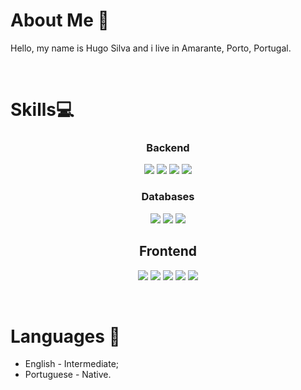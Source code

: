 
# About Me 👀
Hello, my name is Hugo Silva and i live in Amarante, Porto, Portugal.

<br>

# Skills💻


<p>
<div align="center">
  <h3 align="center">
    Backend
  </h3>
 <img src="https://img.shields.io/badge/Spring-6DB33F?style=for-the-badge&logo=spring&logoColor=white">
  <img src="https://img.shields.io/badge/Node.js-43853D?style=for-the-badge&logo=node.js&logoColor=white">
  <img src="https://img.shields.io/badge/C%23-239120?style=for-the-badge&logo=c-sharp&logoColor=white">	
  <img src="https://img.shields.io/badge/Python-14354C?style=for-the-badge&logo=python&logoColor=white">

</div>
</p>
<p>
<div align="center">
  <h3 align="center">
    Databases
  </h3>
   <img src="https://img.shields.io/badge/mysql-%2300f.svg?style=for-the-badge&logo=mysql&logoColor=white">
  <img src="https://img.shields.io/badge/MongoDB-4EA94B?style=for-the-badge&logo=mongodb&logoColor=white">
  <img src="https://img.shields.io/badge/Microsoft%20SQL%20Server-CC2927?style=for-the-badge&logo=microsoft%20sql%20server&logoColor=white">

</div>
</p>
<p>
<div align="center">
  <h2 align="center">
    Frontend
  </h3>
  <img src="https://img.shields.io/badge/Vue.js-35495E?style=for-the-badge&logo=vuedotjs&logoColor=4FC08D">
  <img src="https://img.shields.io/badge/Quasar-16B7FB?style=for-the-badge&logo=quasar&logoColor=black">
  <img src="https://img.shields.io/badge/React-20232A?style=for-the-badge&logo=react&logoColor=61DAFB">
  <img src="https://img.shields.io/badge/Material--UI-0081CB?style=for-the-badge&logo=material-ui&logoColor=white">
  <img src="https://img.shields.io/badge/Angular-DD0031?style=for-the-badge&logo=angular&logoColor=white">  
</div>
</p>
<p>


<br>

# Languages 💬
- English - Intermediate;
- Portuguese - Native.


<!--
**hugosilva12/hugosilva12** is a ✨ _special_ ✨ repository because its `README.md` (this file) appears on your GitHub profile.

Here are some ideas to get you started:

- 🔭 I’m currently working on ...
- 🌱 I’m currently learning ...
- 👯 I’m looking to collaborate on ...
- 🤔 I’m looking for help with ...
- 💬 Ask me about ...
- 📫 How to reach me: ...
- 😄 Pronouns: ...
- ⚡ Fun fact: ...
-->
